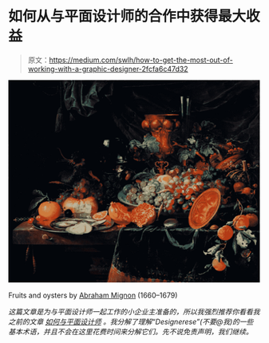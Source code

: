 # 如何从与平面设计师的合作中获得最大收益

> 原文：<https://medium.com/swlh/how-to-get-the-most-out-of-working-with-a-graphic-designer-2fcfa6c47d32>

![](img/0d961224b86fa52ffa0b9019e77b2f3b.png)

Fruits and oysters by [Abraham Mignon](https://www.rawpixel.com/search/Abraham%20Mignon?sort=curated&page=1) (1660–1679)

*这篇文章是为与平面设计师一起工作的小企业主准备的，所以我强烈推荐你看看我之前的文章* [*如何与平面设计师*](https://blog.usejournal.com/how-to-speak-graphic-designer-bd8fc1419f51) *。我分解了理解“Designerese”(不要@我)的一些基本术语，并且不会在这里花费时间来分解它们。先不说免责声明，我们继续。*
